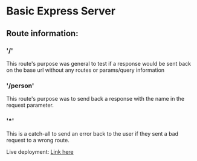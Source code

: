 # Basic Express Server

## Route information:

### '/'

This route's purpose was general to test if a response would be sent back on the base url without any routes or params/query information

### '/person'

This route's purpose was to send back a response with the name in the request parameter.

### '*'

This is a catch-all to send an error back to the user if they sent a bad request to a wrong route.

Live deployment: [Link here](https://keian-basic-express-server.herokuapp.com/)